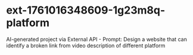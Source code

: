 # ext-1761016348609-1g23m8q-platform
AI-generated project via External API - Prompt: Design a website that can identify a broken link from video description of different platform

